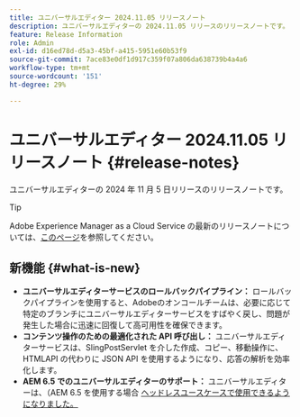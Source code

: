 ```yaml
---
title: ユニバーサルエディター 2024.11.05 リリースノート
description: ユニバーサルエディターの 2024.11.05 リリースのリリースノートです。
feature: Release Information
role: Admin
exl-id: d16ed78d-d5a3-45bf-a415-5951e60b53f9
source-git-commit: 7ace83e0df1d917c359f07a806da638739b4a4a6
workflow-type: tm+mt
source-wordcount: '151'
ht-degree: 29%

---
```



# ユニバーサルエディター 2024.11.05 リリースノート {#release-notes}

ユニバーサルエディターの 2024 年 11 月 5 日リリースのリリースノートです。

>[!TIP]
>
>Adobe Experience Manager as a Cloud Service の最新のリリースノートについては、[このページ](/help/release-notes/release-notes-cloud/release-notes-current.md)を参照してください。

## 新機能 {#what-is-new}

* **ユニバーサルエディターサービスのロールバックパイプライン：** ロールバックパイプラインを使用すると、Adobeのオンコールチームは、必要に応じて特定のブランチにユニバーサルエディターサービスをすばやく戻し、問題が発生した場合に迅速に回復して高可用性を確保できます。
* **コンテンツ操作のための最適化された API 呼び出し：** ユニバーサルエディターサービスは、SlingPostServlet を介した作成、コピー、移動操作に、HTMLAPI の代わりに JSON API を使用するようになり、応答の解析を効率化します。
* **AEM 6.5 でのユニバーサルエディターのサポート：** ユニバーサルエディターは、（AEM 6.5 を使用する場合 [ ヘッドレスユースケースで使用できるようになりました。](https://experienceleague.adobe.com/en/docs/experience-manager-65/content/implementing/developing/headless/universal-editor/introduction)
